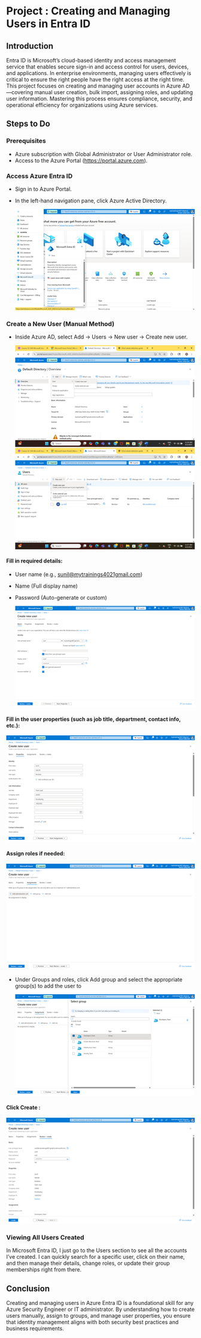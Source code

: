 # Project : Creating and Managing Users in Entra ID
## Introduction
Entra ID is Microsoft’s cloud-based identity and access management service that enables secure sign-in and access control for users, devices, and applications. In enterprise environments, managing users effectively is critical to ensure the right people have the right access at the right time. This project focuses on creating and managing user accounts in Azure AD—covering manual user creation, bulk import, assigning roles, and updating user information. Mastering this process ensures compliance, security, and operational efficiency for organizations using Azure services.
## Steps to Do
### **Prerequisites**
-  Azure subscription with Global Administrator or User Administrator role.
- Access to the Azure Portal (https://portal.azure.com).
### **Access Azure Entra ID**
- Sign in to Azure Portal.
- In the left-hand navigation pane, click Azure Active Directory.

  ![image alt](https://github.com/Bharath4021/Azure-secuirty/blob/6a76f3ecb3fdf7db772abb5383c38352300d38d5/Manage%20Identity%20and%20Access/Creating%20Users/images/Screenshot%20(1134).png)
  
### **Create a New User (Manual Method)**
- Inside Azure AD, select Add → Users → New user → Create new user.

  ![image alt](https://github.com/Bharath4021/Azure-secuirty/blob/0a28f4d3a1307ceb8ebd5c6e5a8bc8af883983ce/Manage%20Identity%20and%20Access/Creating%20Users/images/Screenshot%20(733).png)
  ![image alt](https://github.com/Bharath4021/Azure-secuirty/blob/0a28f4d3a1307ceb8ebd5c6e5a8bc8af883983ce/Manage%20Identity%20and%20Access/Creating%20Users/images/Screenshot%20(735).png)

#### Fill in required details:
- User name (e.g., sunil@mytrainings4021gmail.com)
- Name (Full display name)
- Password (Auto-generate or custom)

  ![image alt](https://github.com/Bharath4021/Azure-secuirty/blob/0a28f4d3a1307ceb8ebd5c6e5a8bc8af883983ce/Manage%20Identity%20and%20Access/Creating%20Users/images/Screenshot%20(751).png)

#### Fill in the user properties (such as job title, department, contact info, etc.):

 ![image alt](https://github.com/Bharath4021/Azure-secuirty/blob/0a28f4d3a1307ceb8ebd5c6e5a8bc8af883983ce/Manage%20Identity%20and%20Access/Creating%20Users/images/Screenshot%20(752).png)
 
#### Assign roles if needed:

 ![image alt](https://github.com/Bharath4021/Azure-secuirty/blob/0a28f4d3a1307ceb8ebd5c6e5a8bc8af883983ce/Manage%20Identity%20and%20Access/Creating%20Users/images/Screenshot%20(753).png)

- Under Groups and roles, click Add group and select the appropriate group(s) to add the user to

  ![image alt](https://github.com/Bharath4021/Azure-secuirty/blob/0a28f4d3a1307ceb8ebd5c6e5a8bc8af883983ce/Manage%20Identity%20and%20Access/Creating%20Users/images/Screenshot%20(754).png)
  
#### Click Create :
 
 ![image alt](https://github.com/Bharath4021/Azure-secuirty/blob/0a28f4d3a1307ceb8ebd5c6e5a8bc8af883983ce/Manage%20Identity%20and%20Access/Creating%20Users/images/Screenshot%20(756).png)
### Viewing All Users Created
In Microsoft Entra ID, I just go to the Users section to see all the accounts I’ve created. I can quickly search for a specific user, click on their name, and then manage their details, change roles, or update their group memberships right from there.
## Conclusion
Creating and managing users in Azure Entra ID is a foundational skill for any Azure Security Engineer or IT administrator. By understanding how to create users manually, assign to groups, and manage user properties, you ensure that identity management aligns with both security best practices and business requirements. 
